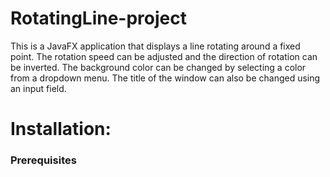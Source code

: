 # **RotatingLine-project**
This is a JavaFX application that displays a line rotating around a fixed point.
The rotation speed can be adjusted and the direction of rotation can be inverted.
The background color can be changed by selecting a color from a dropdown menu. The title of the window can also be changed using an input field.

# Installation:
### Prerequisites
